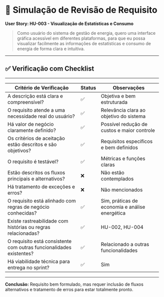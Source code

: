 # 🧪 Simulação de Revisão de Requisito

**User Story: HU-003 - Visualização de Estatísticas e Consumo**

> Como usuário do sistema de gestão de energia, quero uma interface gráfica acessível em diferentes plataformas, para que eu possa visualizar facilmente as informações de estatísticas e consumo de energia de forma clara e intuitiva.

---

## ✅ Verificação com Checklist
---------------------------------------------------------------------------------------------------------------------------------
| Critério de Verificação                                              | Status | Observações                                    |
|----------------------------------------------------------------------|--------|------------------------------------------------|
| A descrição está clara e compreensível?                              | ✅     | Objetiva e bem estruturada                     |
| O requisito atende a uma necessidade real do usuário?                | ✅     | Relevância clara ao objetivo do sistema        |
| Há valor de negócio claramente definido?                             | ✅     | Possível redução de custos e maior controle    |
| Os critérios de aceitação estão descritos e são objetivos?           | ✅     | Requisitos específicos e bem definidos         |
| O requisito é testável?                                              | ✅     | Métricas e funções claras                      |
| Estão descritos os fluxos principais e alternativos?                 | ❌     | Não estão contemplados                         |
| Há tratamento de exceções e erros?                                   | ❌     | Não mencionados                                |
| O requisito está alinhado com regras de negócio conhecidas?          | ✅     | Sim, práticas de economia e análise energética |
| Existe rastreabilidade com histórias ou regras relacionadas?         | ✅     | HU-002, HU-004                     |
| O requisito está consistente com outras funcionalidades existentes?  | ✅     | Relacionado a outras funcionalidades           |
| Há viabilidade técnica para entrega no sprint?                       | ✅     | Sim                                            |
----------------------------------------------------------------------------------------------------------------------------------

**Conclusão:** Requisito bem formulado, mas requer inclusão de fluxos alternativos e tratamento de erros para estar totalmente pronto.
